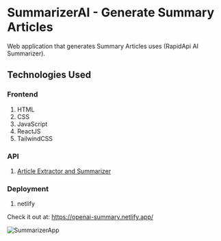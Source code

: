 # SummarizerAI - Generate Summary Articles

Web application that generates Summary Articles uses (RapidApi AI Summarizer).

## Technologies Used

### Frontend
1. HTML
2. CSS
3. JavaScript
4. ReactJS
5. TailwindCSS

### API
1. [Article Extractor and Summarizer](https://rapidapi.com/restyler/api/article-extractor-and-summarizer?utm_source=youtube.com%2FJavaScriptMastery&utm_medium=referral&utm_campaign=DevRel)

### Deployment
1. netlify

Check it out at: https://openai-summary.netlify.app/

![SummarizerApp]([https://i.imgur.com/WAoY8AG.png](https://ibb.co/VTvnyk0))
